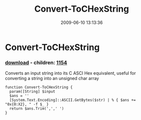 ﻿---
pid:            1153
poster:         CrazyDave
title:          Convert-ToCHexString
date:           2009-06-10 13:13:36
format:         posh
parent:         0
parent:         0
children:       1154
---

# Convert-ToCHexString

### [download](1153.ps1) - children: [1154](1154.md)

Converts an input string into its C ASCI Hex equivalent, useful for converting a string into an unsigned char array

```posh
function Convert-ToCHexString {
  param([String] $input
  $ans = ''
  [System.Text.Encoding]::ASCII.GetBytes($str) | % { $ans += "0x{0:X2}, " -f $_ }
  return $ans.Trim(',',' ')
}
```
